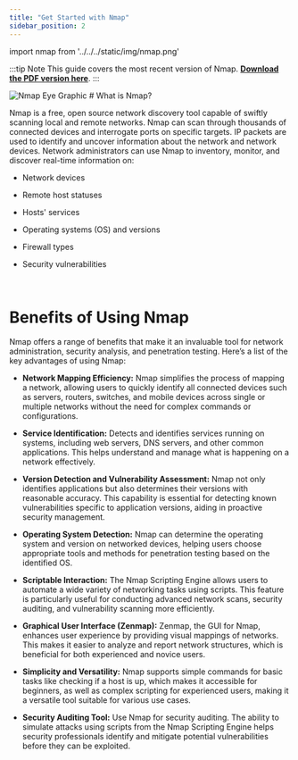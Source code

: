 ```yaml
---
title: "Get Started with Nmap"
sidebar_position: 2
---
```


import nmap from '../../../static/img/nmap.png'

:::tip Note
This guide covers the most recent version of Nmap. [**Download the PDF version here**](../../../src/assets/Nmap%20User%20Guide.pdf).
:::

<p>
<img src={nmap} alt='Nmap Eye Graphic' style={{width: 245}}/>
# What is Nmap?
</p>
Nmap is a free, open source network discovery tool capable of swiftly scanning local and remote networks. Nmap can scan through thousands of connected devices and interrogate ports on specific targets. IP packets are used to identify and uncover information about the network and network devices. Network administrators can use Nmap to inventory, monitor, and discover real-time information on:

- Network devices
- Remote host statuses
- Hosts' services
- Operating systems (OS) and versions
- Firewall types
- Security vulnerabilities  

   &nbsp;  
# Benefits of Using Nmap

Nmap offers a range of benefits that make it an invaluable tool for network administration, security analysis, and penetration testing. Here’s a list of the key advantages of using Nmap:

- **Network Mapping Efficiency:** Nmap simplifies the process of mapping a network, allowing users to quickly identify all connected devices such as servers, routers, switches, and mobile devices across single or multiple networks without the need for complex commands or configurations.

- **Service Identification:** Detects and identifies services running on systems, including web servers, DNS servers, and other common applications. This helps understand and manage what is happening on a network effectively.

- **Version Detection and Vulnerability Assessment:** Nmap not only identifies applications but also determines their versions with reasonable accuracy. This capability is essential for detecting known vulnerabilities specific to application versions, aiding in proactive security management.

- **Operating System Detection:** Nmap can determine the operating system and version on networked devices, helping users choose appropriate tools and methods for penetration testing based on the identified OS.

- **Scriptable Interaction:** The Nmap Scripting Engine allows users to automate a wide variety of networking tasks using scripts. This feature is particularly useful for conducting advanced network scans, security auditing, and vulnerability scanning more efficiently.

- **Graphical User Interface (Zenmap):** Zenmap, the GUI for Nmap, enhances user experience by providing visual mappings of networks. This makes it easier to analyze and report network structures, which is beneficial for both experienced and novice users.

- **Simplicity and Versatility:** Nmap supports simple commands for basic tasks like checking if a host is up, which makes it accessible for beginners, as well as complex scripting for experienced users, making it a versatile tool suitable for various use cases.

- **Security Auditing Tool:** Use Nmap for security auditing. The ability to simulate attacks using scripts from the Nmap Scripting Engine helps security professionals identify and mitigate potential vulnerabilities before they can be exploited.

